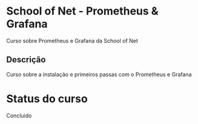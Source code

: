 # School of Net - Prometheus & Grafana
Curso sobre Prometheus e Grafana da School of Net

## Descrição

Curso sobre a instalação e primeiros passas com o Prometheus e Grafana

# Status do curso

Concluido